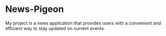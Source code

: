 # News-Pigeon
My project is a news application that provides users with a convenient and efficient way to stay updated on current events. 
